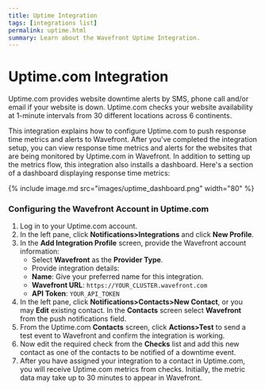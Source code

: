 ```yaml
---
title: Uptime Integration
tags: [integrations list]
permalink: uptime.html
summary: Learn about the Wavefront Uptime Integration.
---
```

# Uptime.com Integration

Uptime.com provides website downtime alerts by SMS, phone call and/or email if your website is down. Uptime.com checks your website availability at 1-minute intervals from 30 different locations across 6 continents.
 
This integration explains how to configure Uptime.com to push response time metrics and alerts to Wavefront. After you've completed the integration setup, you can view response time metrics and alerts for the websites that are being monitored by Uptime.com in Wavefront. In addition to setting up the metrics flow, this integration also installs a dashboard. Here's a section of a dashboard displaying response time metrics:

{% include image.md src="images/uptime_dashboard.png" width="80" %}

### Configuring the Wavefront Account in Uptime.com

1. Log in to your Uptime.com account.
2. In the left pane, click **Notifications>Integrations** and click **New Profile**.
3. In the **Add Integration Profile** screen, provide the Wavefront account information:  
   * Select **Wavefront** as the **Provider Type**.
   * Provide integration details:
   * **Name**: Give your preferred name for this integration.
   * **Wavefront URL**: `https://YOUR_CLUSTER.wavefront.com`
   * **API Token**: `YOUR_API_TOKEN`
4. In the left pane, click **Notifications>Contacts>New Contact**, or you may **Edit** existing contact. In the **Contacts** screen select **Wavefront** from the push notifications field.
5. From the Uptime.com **Contacts** screen, click **Actions>Test** to send a test event to Wavefront and confirm the integration is working.
6. Now edit the required check from the **Checks** list and add this new contact as one of the contacts to be notified of a downtime event.
7. After you have assigned your integration to a contact in Uptime.com, you will receive Uptime.com metrics from checks. Initially, the metric data may take up to 30 minutes to appear in Wavefront.
